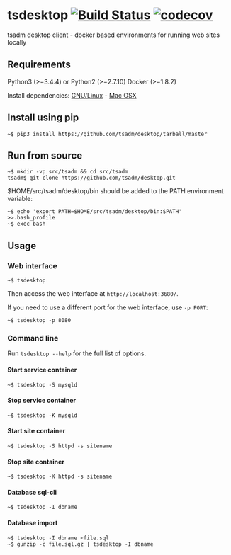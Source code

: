 # tsdesktop [![Build Status](https://travis-ci.org/tsadm/desktop.svg?branch=master)](https://travis-ci.org/tsadm/desktop) [![codecov](https://codecov.io/gh/tsadm/desktop/branch/master/graph/badge.svg)](https://codecov.io/gh/tsadm/desktop)

tsadm desktop client - docker based environments for running web sites locally

## Requirements

Python3 (>=3.4.4) or Python2 (>=2.7.10)
Docker (>=1.8.2)

Install dependencies: [GNU/Linux](docs/linux-deps.md) - [Mac OSX](docs/osx-deps.md)

## Install using pip

    ~$ pip3 install https://github.com/tsadm/desktop/tarball/master

## Run from source

    ~$ mkdir -vp src/tsadm && cd src/tsadm
    tsadm$ git clone https://github.com/tsadm/desktop.git

$HOME/src/tsadm/desktop/bin should be added to the PATH environment variable:

    ~$ echo 'export PATH=$HOME/src/tsadm/desktop/bin:$PATH' >>.bash_profile
    ~$ exec bash

## Usage

### Web interface

    ~$ tsdesktop

Then access the web interface at `http://localhost:3680/`.

If you need to use a different port for the web interface, use `-p PORT`:

    ~$ tsdesktop -p 8080

### Command line

Run `tsdesktop --help` for the full list of options.

#### Start service container

    ~$ tsdesktop -S mysqld

#### Stop service container

    ~$ tsdesktop -K mysqld

#### Start site container

    ~$ tsdesktop -S httpd -s sitename

#### Stop site container

    ~$ tsdesktop -K httpd -s sitename

#### Database sql-cli

    ~$ tsdesktop -I dbname

#### Database import

    ~$ tsdesktop -I dbname <file.sql
    ~$ gunzip -c file.sql.gz | tsdesktop -I dbname
